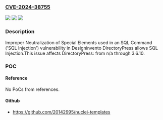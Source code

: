 ### [CVE-2024-38755](https://cve.mitre.org/cgi-bin/cvename.cgi?name=CVE-2024-38755)
![](https://img.shields.io/static/v1?label=Product&message=DirectoryPress&color=blue)
![](https://img.shields.io/static/v1?label=Version&message=n%2Fa%3C%3D%203.6.10%20&color=brighgreen)
![](https://img.shields.io/static/v1?label=Vulnerability&message=CWE-89%20Improper%20Neutralization%20of%20Special%20Elements%20used%20in%20an%20SQL%20Command%20('SQL%20Injection')&color=brighgreen)

### Description

Improper Neutralization of Special Elements used in an SQL Command ('SQL Injection') vulnerability in Designinvento DirectoryPress allows SQL Injection.This issue affects DirectoryPress: from n/a through 3.6.10.

### POC

#### Reference
No PoCs from references.

#### Github
- https://github.com/20142995/nuclei-templates

